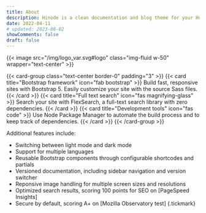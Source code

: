 ```yaml
---
title: About
description: Hinode is a clean documentation and blog theme for your Hugo site based on Bootstrap 5.
date: 2022-04-11
# updated: 2023-08-02
showComments: false
draft: false
---
```


{{< image src="/img/logo_var.svg#logo" class="img-fluid w-50" wrapper="text-center" >}}

{{< card-group class="text-center border-0" padding="3" >}}
    {{< card title="Bootstrap framework" icon="fab bootstrap" >}}
        Build fast, responsive sites with Bootstrap 5. Easily customize your site with the source Sass files.
    {{< /card >}}
    {{< card title="Full text search" icon="fas magnifying-glass" >}}
        Search your site with FlexSearch, a full-text search library with zero dependencies.
    {{< /card >}}
    {{< card title="Development tools" icon="fas code" >}}
        Use Node Package Manager to automate the build process and to keep track of dependencies.
    {{< /card >}}
{{< /card-group >}}

Additional features include:

* Switching between light mode and dark mode
* Support for multiple languages
* Reusable Bootstrap components through configurable shortcodes and partials
* Versioned documentation, including sidebar navigation and version switcher
* Reponsive image handling for multiple screen sizes and resolutions
* Optimized search results, scoring 100 points for SEO on [PageSpeed Insights]
* Secure by default, scoring A+ on [Mozilla Observatory test]
{.tickmark}